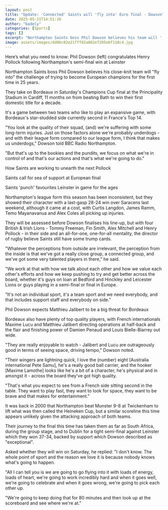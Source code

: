 ```yaml
---
layout: post
title: "Update: 'Connected' Saints will 'fly into' Euro final - Dowson"
date: 2025-05-21T14:51:16
author: "badely"
categories: [Sports]
tags: []
excerpt: "Northampton Saints boss Phil Dowson believes his team will ''fly into' the challenge of trying to become European champions for the first time in 25 y"
image: assets/images/dd06c02e21fff82a082e7205ebf118c4.jpg
---
```


Here’s what you need to know: Phil Dowson (left) congratulates Henry Pollock following Northampton's semi-final win at Leinster

Northampton Saints boss Phil Dowson believes his close-knit team will "fly into" the challenge of trying to become European champions for the first time in 25 years.

They take on Bordeaux in Saturday's Champions Cup final at the Principality Stadium in Cardiff, 11 months on from beating Bath to win their first domestic title for a decade.

It's a game between two teams who like to play an expansive game, with Bordeaux's star-studded side currently second in France's Top 14.

"You look at the quality of their squad, (and) we're suffering with some long-term injuries. Just on those factors alone we're probably underdogs - and with their league form compared to our league form, I think that makes us underdogs," Dowson told BBC Radio Northampton.

"But that's up to the bookies and the pundits, we focus on what we're in control of and that's our actions and that's what we're going to do."

How Saints are working to unearth the next Pollock

Saints call for sea of support at European final

Saints 'punch' favourites Leinster in game for the ages

Northampton's league form this season has been inconsistent, but they showed their character with a last-gasp 28-24 win over Saracens last weekend, although it came at a cost, with Curtis Langdon, James Ramm, Temo Mayanavanua and Alex Coles all picking up injuries.

They will be assessed before Dowson finalises his line-up, but with four British & Irish Lions - Tommy Freeman, Fin Smith, Alex Mitchell and Henry Pollock - in their side and an all-for-one, one-for-all mentality, the director of rugby believe Saints still have some trump cards.

"Whatever the perceptions from outside are irrelevant, the perception from the inside is that we've got a really close group, a connected group, and we've got some very talented players in there," he said.

"We work at that with how we talk about each other and how we value each other's efforts and how we keep pushing to try and get better across the board, whether it's guys on loan at Bedford and Hinckley and Leicester Lions or guys playing in a semi-final or final in Europe. 

"It's not an individual sport, it's a team sport and we need everybody, and that includes support staff and everybody on side."

Phil Dowson expects Matthieu Jalibert to be a big threat for Bordeaux

Bordeaux also have plenty of top quality players, with French internationals Maxime Lucu and Matthieu Jalibert directing operations at half-back and the flair and finishing power of Damien Penaud and Louis Bielle-Biarrey out wide.

"They are really enjoyable to watch - Jalibert and Lucu are outrageously good in terms of seeing space, driving tempo," Dowson noted.

"Their wingers are lightning quick, I love the (number) eight [Australia international Pete Samu], he's a really good ball carrier, and the hooker [Maxime Lamothe] looks like he's a bit of a character, he's physical and in amongst it - across the board they've got high quality.

"That's what you expect to see from a French side sitting second in the table. They want to play fast, they want to look for space, they want to be brave and that makes for entertainment." 

It was back in 2000 that Northampton beat Munster 9-8 at Twickenham to lift what was then called the Heineken Cup, but a similar scoreline this time appears unlikely given the attacking approach of both teams.

Their journey to the final this time has taken them as far as South Africa, during the group stage, and to Dublin for a tight semi-final against Leinster which they won 37-34, backed by support which Dowson described as "exceptional".

Asked whether they will win on Saturday, he replied: "I don't know. The whole point of sport and the reason we love it is because nobody knows what's going to happen. 

"All I can tell you is we are going to go flying into it with loads of energy, loads of heart, we're going to work incredibly hard and when it goes well, we're going to celebrate and when it goes wrong, we're going to pick each other up. 

"We're going to keep doing that for 80 minutes and then look up at the scoreboard and see where we're at."

